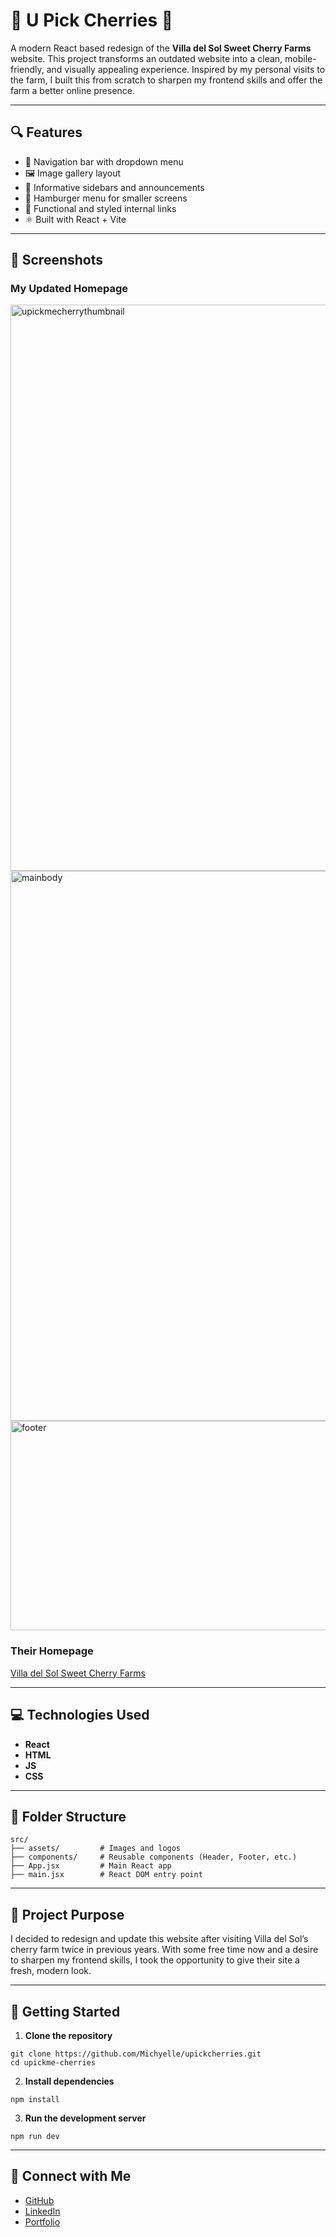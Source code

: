 # 🍒 U Pick Cherries 🍒

A modern React based redesign of the **Villa del Sol Sweet Cherry Farms** website. This project transforms an outdated website into a clean, mobile-friendly, and visually appealing experience. Inspired by my personal visits to the farm, I built this from scratch to sharpen my frontend skills and offer the farm a better online presence.

---

## 🔍 Features
- 🧭 Navigation bar with dropdown menu
- 🖼️ Image gallery layout
- 💬 Informative sidebars and announcements
- 📱 Hamburger menu for smaller screens
- 🔗 Functional and styled internal links
- ⚛️ Built with React + Vite

---

## 📸 Screenshots
### My Updated Homepage  
<img width="1089" height="906" alt="upickmecherrythumbnail" src="https://github.com/user-attachments/assets/f8365b24-f97e-48f3-928f-f575954538d0" />
<img width="931" height="880" alt="mainbody" src="https://github.com/user-attachments/assets/d8a8e84d-6661-409f-ad23-ffbed7b58c04" />
<img width="939" height="335" alt="footer" src="https://github.com/user-attachments/assets/fed6cc1b-1fa7-4af4-92d3-a0f88850404d" />

### Their Homepage
[Villa del Sol Sweet Cherry Farms](http://www.upickcherries.com/index.htm)

---

## 💻 Technologies Used
- **React**
- **HTML**
- **JS**
- **CSS**

---

## 📂 Folder Structure
```
src/
├── assets/         # Images and logos
├── components/     # Reusable components (Header, Footer, etc.)
├── App.jsx         # Main React app
├── main.jsx        # React DOM entry point
```

---

## 🎯 Project Purpose
I decided to redesign and update this website after visiting Villa del Sol’s cherry farm twice in previous years. With some free time now and a desire to sharpen my frontend skills, I took the opportunity to give their site a fresh, modern look.

---

## 🚀 Getting Started

1. **Clone the repository**
```
git clone https://github.com/Michyelle/upickcherries.git
cd upickme-cherries
```

2. **Install dependencies**
```
npm install
```

3. **Run the development server**
```
npm run dev
```

---

## 🔗 Connect with Me
- [GitHub](https://github.com/Michyelle)
- [LinkedIn](https://www.linkedin.com/in/michellenguyen12/)
- [Portfolio](https://michellenguyen.vercel.app/)
